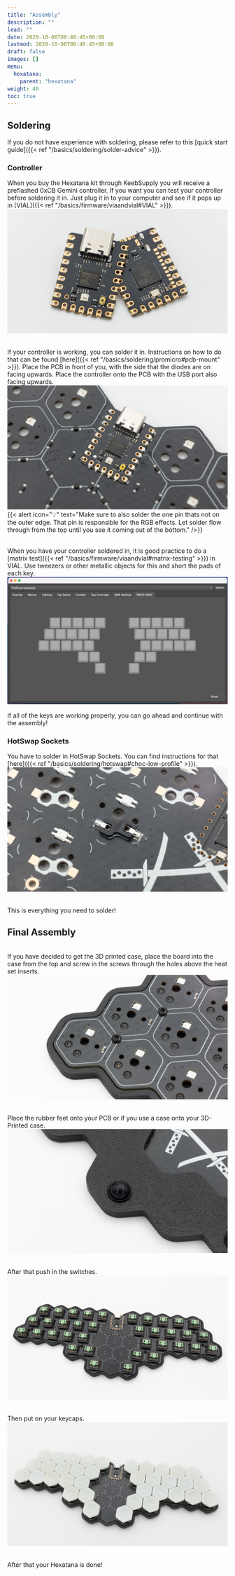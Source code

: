 ```yaml
---
title: "Assembly"
description: ""
lead: ""
date: 2020-10-06T08:48:45+00:00
lastmod: 2020-10-06T08:48:45+00:00
draft: false
images: []
menu:
  hexatana:
    parent: "hexatana"
weight: 40
toc: true
---
```


## Soldering

If you do not have experience with soldering, please refer to this [quick start guide]({{< ref "/basics/soldering/solder-advice" >}}).

### Controller

When you buy the Hexatana kit through KeebSupply you will receive a preflashed 0xCB Gemini controller. If you want you can test your controller before soldering it in. Just plug it in to your computer and see if it pops up in [VIAL]({{< ref "/basics/firmware/viaandvial#VIAL" >}}).
![gemini](gemini.png)

<br>If your controller is working, you can solder it in. Instructions on how to do that can be found [here]({{< ref "/basics/soldering/promicro#pcb-mount" >}}). Place the PCB in front of you, with the side that the diodes are on facing upwards. Place the controller onto the PCB with the USB port also facing upwards.
![controller](hexatana-gemini-soldered.png)
{{< alert icon="💡" text="Make sure to also solder the one pin thats not on the outer edge. That pin is responsible for the RGB effects. Let solder flow through from the top until you see it coming out of the bottom." />}}

<br>When you have your controller soldered in, it is good practice to do a [matrix test]({{< ref "/basics/firmware/viaandvial#matrix-testing" >}}) in VIAL. Use tweezers or other metallic objects for this and short the pads of each key.
![matrix](hexatana-matrix.png)

If all of the keys are working properly, you can go ahead and continue with the assembly!

### HotSwap Sockets

You have to solder in HotSwap Sockets. You can find instructions for that [here]({{< ref "/basics/soldering/hotswap#choc-low-profile" >}}).
![hs-sockets](hexatana-hs.png)

<br>This is everything you need to solder!

## Final Assembly

<br>If you have decided to get the 3D printed case, place the board into the case from the top and screw in the screws through the holes above the heat set inserts.
![screw-in-case](hexatana-case-screw.png)

<br>Place the rubber feet onto your PCB or if you use a case onto your 3D-Printed case.
![hexatana-feet](hexatana-feet.png)

<br>After that push in the switches.
![switches](hexatana-switches.png)

<br>Then put on your keycaps.
![caps](hexatana-caps.png)

<br>After that your Hexatana is done!
